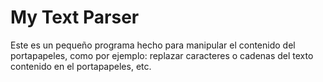 # My Text Parser

Este es un pequeño programa hecho para manipular el contenido del portapapeles, como por ejemplo: replazar caracteres o cadenas del texto contenido en el portapapeles, etc.